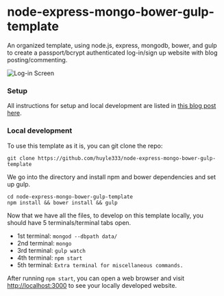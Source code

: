 # node-express-mongo-bower-gulp-template

An organized template, using node.js, express, mongodb, bower, and gulp to create a passport/bcrypt authenticated log-in/sign up website with blog posting/commenting.

![Log-in Screen](https://raw.githubusercontent.com/huyle333/node-express-mongo-bower-gulp-template/master/public/images/login-screen.png "Log-in Screen")

### Setup
All instructions for setup and local development are listed in [this blog post here](http://www.slothparadise.com/recommended-node-express-mongo-bower-gulp-setup/).

### Local development
To use this template as it is, you can git clone the repo:

```
git clone https://github.com/huyle333/node-express-mongo-bower-gulp-template
```

We go into the directory and install npm and bower dependencies and set up gulp.

```
cd node-express-mongo-bower-gulp-template
npm install && bower install && gulp
```

Now that we have all the files, to develop on this template locally, you should have 5 terminals/terminal tabs open.

- 1st terminal: `mongod --dbpath data/`
- 2nd terminal: `mongo`
- 3rd terminal: `gulp watch`
- 4th terminal: `npm start`
- 5th terminal: `Extra terminal for miscellaneous commands.`

After running `npm start`, you can open a web browser and visit [http://localhost:3000](http://localhost:3000) to see your locally developed website.